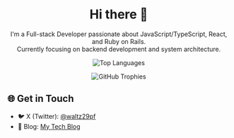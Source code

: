 <div align="center">
  <h1>Hi there 👋</h1>
  
  <p>
    I'm a Full-stack Developer passionate about JavaScript/TypeScript, React, and Ruby on Rails.<br>
    Currently focusing on backend development and system architecture.
  </p>

  <img
    alt="Top Languages"
    src="https://github-readme-stats.vercel.app/api/top-langs/?username=waltz29pf&layout=compact&theme=onedark"
  />

  <img
    alt="GitHub Trophies"
    src="https://github-profile-trophy.vercel.app/?username=waltz29pf&theme=onedark&column=4&margin-w=8&margin-h=8"
  />
</div>

<h2>🌐 Get in Touch</h2>

- 🐦 X (Twitter): [@waltz29pf](https://x.com/waltz29pf)
- 📝 Blog: [My Tech Blog](https://microcms-nextjs-blog-tau.vercel.app/)
